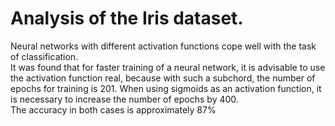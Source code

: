 # Analysis of the Iris dataset.  
Neural networks with different activation functions cope well with the task of classification.  
It was found that for faster training of a neural network, it is advisable to use the activation function real, because with such a subchord, the number of epochs for training is 201. When using sigmoids as an activation function, it is necessary to increase the number of epochs by 400.  
The accuracy in both cases is approximately 87%